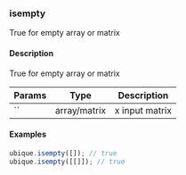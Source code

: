 ### isempty
True for empty array or matrix


#### Description

True for empty array or matrix


|Params|Type|Description
|---------|----|-----------
|`` | array/matrix | x input matrix


#### Examples

```js
ubique.isempty([]); // true
ubique.isempty([[]]); // true
```

